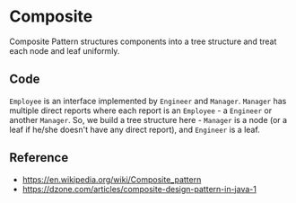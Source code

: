 # Composite

Composite Pattern structures components into a tree structure and treat each
node and leaf uniformly.

## Code

`Employee` is an interface implemented by `Engineer` and `Manager`. `Manager`
has multiple direct reports where each report is an `Employee` - a `Engineer`
or another `Manager`. So, we build a tree structure here - `Manager` is a node
(or a leaf if he/she doesn't have any direct report), and `Engineer` is a leaf.

## Reference

- https://en.wikipedia.org/wiki/Composite_pattern
- https://dzone.com/articles/composite-design-pattern-in-java-1
